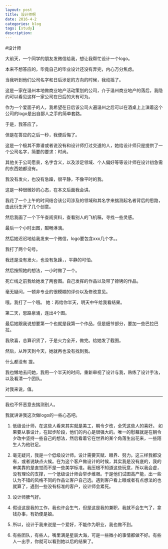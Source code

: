 ```yaml
---
layout: post
title: 设计师啊
date: 2016-4-2
categories: blog
tags: [study]
description:
---
```



#设计师

大前天，一个同学的朋友发微信给我，想让我帮忙设计一个logo。

本来不想答应的，毕竟自己的毕业设计还没有弄完，内心万分焦虑。

当我听到他们公司名字和日后涉足的方向的时候，我动摇了。

这是一家在温州本地做商业地产活动策划的公司，介于温州商业地产的落后，我隐约可以看见这样一家公司在日后的大有可为。

作为一个爱面子的人，我希望在日后该公司火遍温州之后可以在酒桌上上演着这个公司的logo是出自鄙人之手的简单套路。

于是，我答应了。

但是在答应的之后一秒，我便后悔了。

这是一个极其不靠谱或者说没有和设计师打过交道的人，她给设计师只是提供了一个公司名字，简要的要求：时尚。 

其他关于公司愿景，名字含义，以及涉足领域、个人偏好等等设计师在设计初急需的东西她都没有。

我没有发火，也没有急躁，很平静，不像平时的我。

这是一种很微妙的心态，在本文后面我会讲。

我花了一个上午的时间结合该公司涉及的领域和其名字来揣测起名者背后的思路，由此衍生开了几个创意。

然后我画了一个下午查阅资料，查看别人的飞机稿，寻找一些灵感。

最后一个小时出图，酣畅淋漓。

然后她迟迟地给我发来一个微信，logo要包含xxx几个字。。

我打了两个句号。

我还是没有发火，也没有急躁，，平静的可怕。

然后按照她的想法，一小时做了一个。

死亡线之前我给她发了两套图。自己发挥的作品以及带了镣铐的作品。

毫无疑问，一顿非专业的很模糊的评价以及修改意见。

哦。我打了一个哦。
她：再给你半天，明天中午给我看结果。

第二天，思路泉涌，连出4个图。

最后她跟我说想要第一个也就是我第一个作品，但是细节部分，要加一些巴拉巴拉。

我欣喜，总算识货了，于是火力全开，做完。给她发了截图。

然后，从昨天到今天，她就再也没有找到我。

什么都没有 提。

我也懒地去问她，我用一个半天的时间，重新审视了设计与我，熟练了设计手法，以及看清一个团队。

对我来说，值。

-----------------------
我也不怀恶意去揣测别人。

我就讲讲我这次做logo的一些心态吧。

1. 低级设计师，在这些人看来其实就是美工，朝令夕改，全凭这些人的喜好。 如果要从事设计，在起步阶段，他们的内心是很强大的。唯一的慰藉就是在朝令夕改中坚持一些自己的想法，然后看着它在世界的某个角落生出花来，一些陌生人为他驻足。


2. 毫无疑问，我是一个低级设计师。设计需要天赋、眼界、努力。这三样我都没有，或者说缺点火候。在为这个客户做设计的时候，其实我是没有底的，我的审美靠的是直觉而不是一些美学标准。我压根不知道这些玩意，所以我会虚，没有理论的支撑，一个低级设计师会举步维艰。于是他们试图高产能，出一些认为不错的风格不同的作品让客户自己选。遇到客户看上眼或者有点想法的也就算了，遇到一些没有标准的客户，设计师会累死。


3. 设计师脾气好。


4. 假设这是我的工作，我也许会生气，但是这是我的兼职，我就不会生气了，拿钱办事，有奶便是娘。


5. 所以，设计于我来说是一个爱好，不能作为职业，我也做不到。


6. 有些团队，有些人，嘴里满是星辰大海，可是一些微小的事情都做不好。有些人一出手，你就可以看到她以后的结果了。